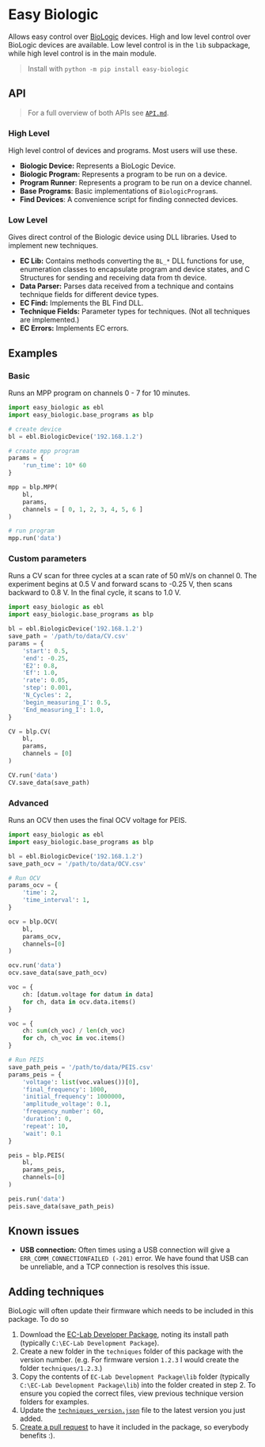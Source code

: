 # Easy Biologic
Allows easy control over [BioLogic](https://www.biologic.net) devices.
High and low level control over BioLogic devices are available. 
Low level control is in the `lib` subpackage, while high level control
is in the main module.
> Install with `python -m pip install easy-biologic`

## API
> For a full overview of both APIs see [`API.md`](./API.md).

### High Level
High level control of devices and programs. Most users will use these.

+ **Biologic Device:** Represents a BioLogic Device.
+ **Biologic Program:** Represents a program to be run on a device.
+ **Program Runner**: Represents a program to be run on a device channel.
+ **Base Programs**: Basic implementations of `BiologicProgram`s.
+ **Find Devices**: A convenience script for finding connected devices.

### Low Level
Gives direct control of the Biologic device using DLL libraries. Used to implement new techniques.

+ **EC Lib:** Contains methods converting the `BL_*` DLL functions for use, enumeration classes to encapsulate program and device states, and C Structures for sending and receiving data from th device.
+ **Data Parser:** Parses data received from a technique and contains technique fields for different device types.
+ **EC Find:** Implements the BL Find DLL.
+ **Technique Fields:** Parameter types for techniques. (Not all techniques are implemented.)
+ **EC Errors:** Implements EC errors.

## Examples

### Basic
Runs an MPP program on channels 0 - 7 for 10 minutes.

```python
import easy_biologic as ebl
import easy_biologic.base_programs as blp

# create device
bl = ebl.BiologicDevice('192.168.1.2')

# create mpp program
params = {
	'run_time': 10* 60		
}

mpp = blp.MPP(
    bl,
    params, 	
    channels = [ 0, 1, 2, 3, 4, 5, 6 ]        
)

# run program
mpp.run('data')
```

### Custom parameters
Runs a CV scan for three cycles at a scan rate of 50 mV/s on channel 0. The experiment begins at 0.5 V and forward scans to -0.25 V, then scans backward to 0.8 V. In the final cycle, it scans to 1.0 V.

```python
import easy_biologic as ebl
import easy_biologic.base_programs as blp        

bl = ebl.BiologicDevice('192.168.1.2')
save_path = '/path/to/data/CV.csv'
params = {
    'start': 0.5,
    'end': -0.25,
    'E2': 0.8,
    'Ef': 1.0,
    'rate': 0.05,  
    'step': 0.001,    
    'N_Cycles': 2,
    'begin_measuring_I': 0.5,
    'End_measuring_I': 1.0,
}  

CV = blp.CV(
    bl,
    params,     
    channels = [0]
)     

CV.run('data')
CV.save_data(save_path)
```

### Advanced
Runs an OCV then uses the final OCV voltage for PEIS.

```python
import easy_biologic as ebl
import easy_biologic.base_programs as blp        

bl = ebl.BiologicDevice('192.168.1.2')
save_path_ocv = '/path/to/data/OCV.csv'

# Run OCV
params_ocv = {
    'time': 2,
    'time_interval': 1,
}

ocv = blp.OCV(
    bl,
    params_ocv,
    channels=[0]
)

ocv.run('data')
ocv.save_data(save_path_ocv)

voc = {
    ch: [datum.voltage for datum in data]
    for ch, data in ocv.data.items()
}

voc = {
    ch: sum(ch_voc) / len(ch_voc)
    for ch, ch_voc in voc.items()
}

# Run PEIS
save_path_peis = '/path/to/data/PEIS.csv'
params_peis = {
    'voltage': list(voc.values())[0],
    'final_frequency': 1000,
    'initial_frequency': 1000000,
    'amplitude_voltage': 0.1,
    'frequency_number': 60,
    'duration': 0,
    'repeat': 10,
    'wait': 0.1
}

peis = blp.PEIS(
    bl,
    params_peis,
    channels=[0]
)

peis.run('data')
peis.save_data(save_path_peis)
```

## Known issues
+ **USB connection:** Often times using a USB connection will give a `ERR_COMM_CONNECTIONFAILED (-201)` error. We have found that USB can be unreliable, and a TCP connection is resolves this issue.

## Adding techniques
BioLogic will often update their firmware which needs to be included in this package. To do so
1. Download the [EC-Lab Developer Package](https://my.biologic.net/support-software/ec-lab-oem-development-package/), noting its install path (typically `C:\EC-Lab Development Package`).
2. Create a new folder in the `techniques` folder of this package with the version number. (e.g. For firmware version `1.2.3` I would create the folder `techniques/1.2.3`.)
3. Copy the contents of `EC-Lab Development Package\lib` folder (typically `C:\EC-Lab Development Package\lib`) into the folder created in step 2. To ensure you copied the correct files, view previous technique version folders for examples.
4. Update the [`techniques_version.json`]() file to the latest version you just added.
5. [Create a pull request](https://github.com/bicarlsen/easy-biologic/pulls) to have it included in the package, so everybody benefits :).